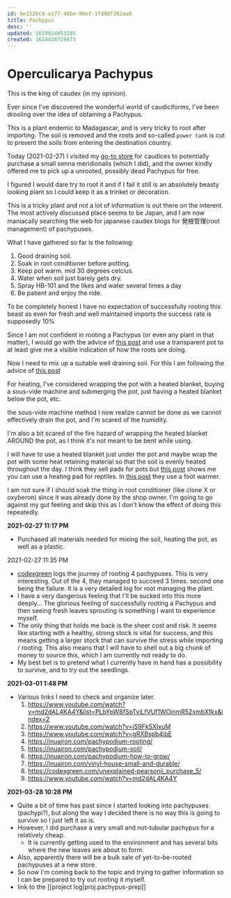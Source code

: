 ```yaml
---
id: 6e152bc4-a177-40be-96ef-1fd9df382aa6
title: Pachypus
desc: ''
updated: 1619924853185
created: 1614428729473
---
```

# Operculicarya Pachypus

This is the king of caudex (in my opinion).

Ever since I've discovered the wonderful world of caudiciforms, I've been drooling over the idea of obtaining a Pachypus.

This is a plant endemic to Madagascar, and is very tricky to root after importing.
The soil is removed and the roots and so-called `power tank` is cut to prevent the soils from entering the destination country.

Today (2021-02-27) I visited my [go-to store](https://www.goreplantseoul.com/) for caudices to potentially purchase a small senna meridionalis (which I did), and the owner kindly offered me to pick up a unrooted, possibly dead Pachypus for free.

I figured I would dare try to root it and if I fail it still is an absolutely beasty looking plant so I could keep it as a trinket or decoration.

This is a tricky plant and not a lot of information is out there on the interent.
The most actively discussed place seems to be Japan, and I am now maniacally searching the web for japanese caudex blogs for 発根管理(root management) of pachypuses.

What I have gathered so far is the following:

1. Good draining soil.
2. Soak in root conditioner before potting.
3. Keep pot warm. mid 30 degrees celcius.
4. Water when soil just barely gets dry.
5. Spray HB-101 and the likes and water several times a day
6. Be patient and enjoy the ride.

To be completely honest I have no expectation of successfully rooting this beast as even for fresh and well maintained imports the success rate is supposedly 10%

Since I am not confident in rooting a Pachypus (or even any plant in that matter), I would go with the advice of [this post](https://twelvedesign.jp/2019/07/05/operculicarya-pachypus-pet-bottle-1-2/) and use a transparent pot to at least give me a visible indication of how the roots are doing.

Now I need to mix up a suitable well draining soil.
For this I am following the advice of [this post](https://inuairon.com/pachypodium-soil/)

For heating, I've considered wrapping the pot with a heated blanket, buying a sous-vide machine and submerging the pot, just having a heated blanket below the pot, etc.

the sous-vide machine method I now realize cannot be done as we cannot effectively drain the pot, and I'm scared of the humidity.

I'm also a bit scared of the fire hazard of wrapping the heated blanket AROUND the pot, as I think it's not meant to be bent while using.

I will have to use a heated blanket just under the pot and maybe wrap the pot with some heat retaining material so that the soil is evenly heated throughout the day.
I think they sell pads for pots but [this post](https://inuairon.com/pachypodium-rooting/) shows me you can use a heating pad for reptiles. In [this post](https://codexgreen.com/unexplained-pachypus_purchase_3/) they use a foot warmer.

I am not sure if I should soak the thing in root conditioner (like clone X or oxyberon) since it was already done by the shop owner. I'm going to go against my gut feeling and skip this as I don't know the effect of doing this repeatedly.

**2021-02-27 11:17 PM**

- Purchased all materials needed for mixing the soil, heating the pot, as well as a plastic.

2021-02-27 11:35 PM

- [codexgreen](https://codexgreen.com/) logs the journey of rooting 4 pachypuses. This is very interesting. Out of the 4, they managed to succeed 3 times. second one being the failure. It is a very detailed log for root managing the plant.
- I have a very dangerous feeling that I'll be sucked into this more deeply... The glorious feeling of successfully rooting a Pachypus and then seeing fresh leaves sprouting is something I want to experience myself.
- The only thing that holds me back is the sheer cost and risk. It seems like starting with a healthy, strong stock is vital for success, and this means getting a larger stock that can survive the stress while importing / rooting. This also means that I will have to shell out a big chunk of money to source this, which I am currently not ready to do.
- My best bet is to pretend what I currently have in hand has a possibility to survive, and to try out the seedlings.

**2021-03-01 1:48 PM**

- Various links I need to check and organize later.
  1. <https://www.youtube.com/watch?v=md2dAL4KA4Y&list=PLbYpW8fSpTviLfVUf1WOinmR52xmbXfkx&index=2>
  2. <https://www.youtube.com/watch?v=iS9FkSXIxuM>
  3. <https://www.youtube.com/watch?v=gRXBspb4ibE>
  4. <https://inuairon.com/pachypodium-rooting/>
  5. <https://inuairon.com/pachypodium-soil/>
  6. <https://inuairon.com/pachypodium-how-to-grow/>
  7. <https://inuairon.com/vinyl-house-small-and-durable/>
  8. <https://codexgreen.com/unexplained-pearsonii_purchase_5/>
  9. <https://www.youtube.com/watch?v=md2dAL4KA4Y>

**2021-03-28 10:28 PM**

- Quite a bit of time has past since I started looking into pachypuses (pachypi?), but along the way I decided there is no way this is going to survive so I just left it as is.
- However, I did purchase a very small and not-tubular pachypus for a relatively cheap.
  - It is currently getting used to the environment and has several bits where the new leaves are about to form.
- Also, apparently there will be a bulk sale of yet-to-be-rooted pachypuses at a new store.
- So now I'm coming back to the topic and trying to gather information so I can be prepared to try out rooting it myself.
- link to the [[project log|proj.pachypus-prep]]
